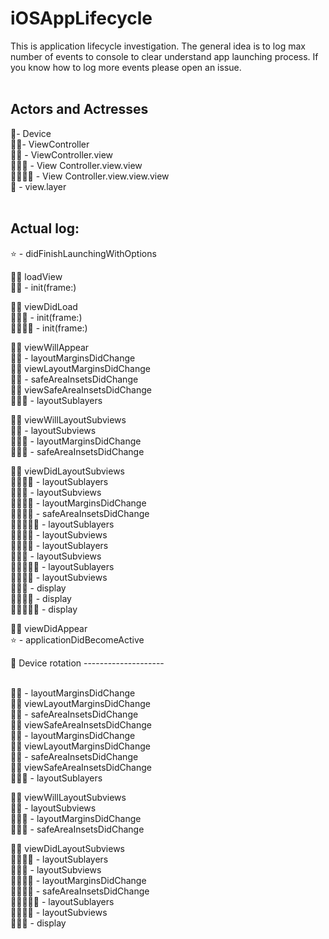 # iOSAppLifecycle
This is application lifecycle investigation. The general idea is to log max number of events to console to clear understand app launching process. If you know how to log more events please open an issue.
<br><br>
## Actors and Actresses
📱- Device <br>
🤴🏿- ViewController <br>
🐯🐯 - ViewController.view <br>
🐸🐸🐸 - View Controller.view.view <br>
🦊🦊🦊🦊 - View Controller.view.view.view <br>
🌅 - view.layer <br><br>
## Actual log: 
⭐️ - didFinishLaunchingWithOptions<br>

🤴🏿 loadView<br>
🐯🐯 - init(frame:)<br>

🤴🏿 viewDidLoad<br>
🐸🐸🐸 - init(frame:)<br>
🦊🦊🦊🦊 - init(frame:)<br>

🤴🏿 viewWillAppear<br>
🐯🐯 - layoutMarginsDidChange<br>
🤴🏿 viewLayoutMarginsDidChange<br>
🐯🐯 - safeAreaInsetsDidChange<br>
🤴🏿 viewSafeAreaInsetsDidChange<br>
🐯🐯🌅 - layoutSublayers<br>

🤴🏿 viewWillLayoutSubviews<br>
🐯🐯 - layoutSubviews<br>
🐸🐸🐸 - layoutMarginsDidChange<br>
🐸🐸🐸 - safeAreaInsetsDidChange<br>

🤴🏿 viewDidLayoutSubviews<br>
🐸🐸🐸🌅 - layoutSublayers<br>
🐸🐸🐸 - layoutSubviews<br>
🦊🦊🦊🦊 - layoutMarginsDidChange<br>
🦊🦊🦊🦊 - safeAreaInsetsDidChange<br>
🦊🦊🦊🦊🌅 - layoutSublayers<br>
🦊🦊🦊🦊 - layoutSubviews<br>
🐸🐸🐸🌅 - layoutSublayers<br>
🐸🐸🐸 - layoutSubviews<br>
🦊🦊🦊🦊🌅 - layoutSublayers<br>
🦊🦊🦊🦊 - layoutSubviews<br>
🐯🐯🌅 - display<br>
🐸🐸🐸🌅 - display<br>
🦊🦊🦊🦊🌅 - display<br>

🤴🏿 viewDidAppear<br>
⭐️ - applicationDidBecomeActive<br>

📱 Device rotation --------------------

<br>
🐯🐯 - layoutMarginsDidChange<br>
🤴🏿 viewLayoutMarginsDidChange<br>
🐯🐯 - safeAreaInsetsDidChange<br>
🤴🏿 viewSafeAreaInsetsDidChange<br>
🐯🐯 - layoutMarginsDidChange<br>
🤴🏿 viewLayoutMarginsDidChange<br>
🐯🐯 - safeAreaInsetsDidChange<br>
🤴🏿 viewSafeAreaInsetsDidChange<br>
🐯🐯🌅 - layoutSublayers<br>

🤴🏿 viewWillLayoutSubviews<br>
🐯🐯 - layoutSubviews<br>
🐸🐸🐸 - layoutMarginsDidChange<br>
🐸🐸🐸 - safeAreaInsetsDidChange<br>

🤴🏿 viewDidLayoutSubviews<br>
🐸🐸🐸🌅 - layoutSublayers<br>
🐸🐸🐸 - layoutSubviews<br>
🦊🦊🦊🦊 - layoutMarginsDidChange<br>
🦊🦊🦊🦊 - safeAreaInsetsDidChange<br>
🦊🦊🦊🦊🌅 - layoutSublayers<br>
🦊🦊🦊🦊 - layoutSubviews<br>
🐯🐯🌅 - display<br>

